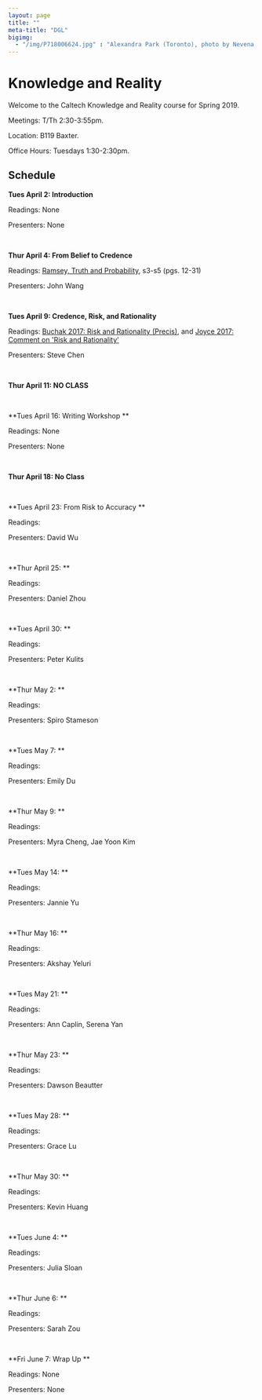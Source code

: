 ```yaml
---
layout: page 
title: ""
meta-title: "DGL"
bigimg:
  - "/img/P718006624.jpg" : "Alexandra Park (Toronto), photo by Nevena Novakovic (2017)"
---
```


# Knowledge and Reality 

Welcome to the Caltech Knowledge and Reality course for Spring 2019. 

Meetings: T/Th 2:30-3:55pm. 

Location: B119 Baxter.

Office Hours: Tuesdays 1:30-2:30pm. 

## Schedule 

**Tues April 2: Introduction** 

Readings: None

Presenters: None

<br/>

**Thur April 4: From Belief to Credence**

Readings: [Ramsey, Truth and Probability](https://core.ac.uk/download/pdf/7048428.pdf), s3-s5 (pgs. 12-31)

Presenters: John Wang

<br/>

**Tues April 9: Credence, Risk, and Rationality** 

Readings: [Buchak 2017: Risk and Rationality (Precis)](BuchakPrecis.pdf), and [Joyce 2017: Comment on 'Risk and Rationality'](JoyceComment.pdf)

Presenters: Steve Chen

<br/>

**Thur April 11: NO CLASS** 

<br/>

**Tues April 16: Writing Workshop ** 

Readings: None 

Presenters: None

<br/>

**Thur April 18: No Class** 

<br/>

**Tues April 23: From Risk to Accuracy ** 

Readings: 

Presenters: David Wu

<br/>

**Thur April 25: ** 

Readings: 

Presenters: Daniel Zhou 

<br/>

**Tues April 30: ** 

Readings: 

Presenters: Peter Kulits

<br/>

**Thur May 2: ** 

Readings: 

Presenters: Spiro Stameson

<br/>

**Tues May 7: ** 

Readings: 

Presenters: Emily Du

<br/>

**Thur May 9: ** 

Readings: 

Presenters: Myra Cheng, Jae Yoon Kim 

<br/>

**Tues May 14: ** 

Readings: 

Presenters: Jannie Yu

<br/>

**Thur May 16: ** 

Readings: 

Presenters: Akshay Yeluri

<br/>

**Tues May 21: ** 

Readings: 

Presenters: Ann Caplin, Serena Yan 

<br/>

**Thur May 23: ** 

Readings: 

Presenters: Dawson Beautter

<br/>

**Tues May 28: ** 

Readings: 

Presenters: Grace Lu 

<br/>

**Thur May 30: ** 

Readings: 

Presenters: Kevin Huang

<br/>

**Tues June 4: ** 

Readings: 

Presenters: Julia Sloan 

<br/>

**Thur June 6: ** 

Readings: 

Presenters: Sarah Zou

<br/>

**Fri June 7: Wrap Up ** 

Readings: None

Presenters: None
